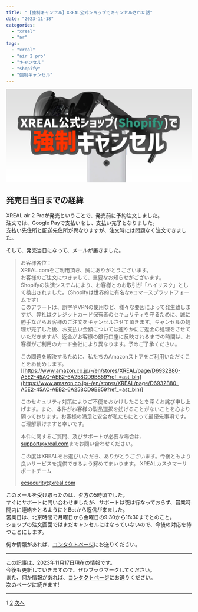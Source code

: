```yaml
---
title: "【強制キャンセル】XREAL公式ショップでキャンセルされた話"
date: "2023-11-18"
categories:
  - "xreal"
  - "ar"
tags:
  - "xreal"
  - "air 2 pro"
  - "キャンセル"
  - "shopify"
  - "強制キャンセル"
---
```


![OGP](./images/ogp.png)

## 発売日当日までの経緯

XREAL air 2 Proが発売ということで、発売前に予約注文しました。  
注文では、Google Payで支払いをし、支払い完了となりました。  
支払い先住所と配送先住所が異なりますが、注文時には問題なく注文できました。

そして、発売当日になって、メールが届きました。

> お客様各位：  
> XREAL.comをご利用頂き、誠にありがとうございます。  
> お客様のご注文につきまして、重要なお知らせがございます。  
> Shopifyの決済システムにより、お客様とのお取引が「ハイリスク」として検出されました。（Shopifyは世界的に有名なeコマースプラットフォームです）  
> このアラートは、誤字やVPNの使用など、様々な要因によって発生致しますが、弊社はクレジットカード保有者のセキュリティを守るために、誠に勝手ながらお客様のご注文をキャンセルさせて頂きます。キャンセルの処理が完了した後、お支払い金額については速やかにご返金の処理をさせていただきますが、返金がお客様の銀行口座に反映されるまでの時間は、お客様がご利用のカード会社により異なります。予めご了承ください。  
>
> この問題を解決するために、私たちのAmazonストアをご利用いただくことをお勧めします。[[https://www.amazon.co.jp/-/en/stores/XREAL/page/D6932B80-A5E2-45AC-AEB2-6A258CD9B859?ref_=ast_bln](https://www.amazon.co.jp/-/en/stores/XREAL/page/D6932B80-A5E2-45AC-AEB2-6A258CD9B859?ref_=ast_bln)]
>
> このセキュリティ対策によりご不便をおかけしたことを深くお詫び申し上げます。また、本件がお客様の製品選択を妨げることがないことを心より願っております。お客様の満足と安全が私たちにとって最優先事項です。ご理解頂けますと幸いです。
>
> 本件に関するご質問、及びサポートが必要な場合は、<support@xreal.com>までお問い合わせください。
>
> この度はXREALをお選びいただき、ありがとうございます。今後ともより良いサービスを提供できるよう努めてまいります。
> XREALカスタマーサポートチーム
>
> <ecsecurity@xreal.com>

このメールを受け取ったのは、夕方の5時頃でした。  
すぐにサポートに問い合わせましたが、サポートは夜は行なっておらず、営業時間内に連絡をとるようにとBotから返信が来ました。  
営業日は、北京時間で月曜日から金曜日の9:30から18:30までとのこと。  
ショップの注文画面ではまだキャンセルにはなっていないので、今後の対応を待つことにします。

何か情報があれば、[コンタクトページ](https://renorari.net/contact.html)にお送りください。

---

この記事は、2023年11月17日現在の情報です。  
今後も更新していきますので、ぜひブックマークしてください。  
また、何か情報があれば、[コンタクトページ](https://renorari.net/contact.html)にお送りください。  
次のページに続きます!

---

<div class="page">
  <a class="button page-button disabled">1</a>
  <a href="./2.md" class="button page-button">2</a>
  <a href="./2.md" class="button page-button next">次へ</a>
</div>
